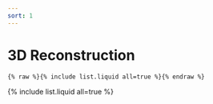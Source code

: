```yaml
---
sort: 1
---
```


# 3D Reconstruction
```
{% raw %}{% include list.liquid all=true %}{% endraw %}
```

{% include list.liquid all=true %}
